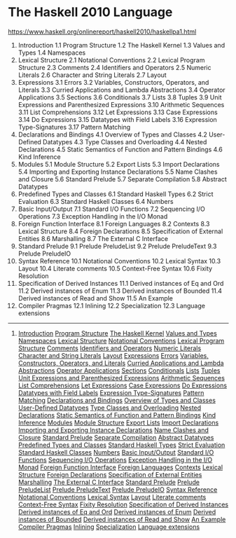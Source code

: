 # The Haskell 2010 Language

https://www.haskell.org/onlinereport/haskell2010/haskellpa1.html

1. Introduction
  1.1 Program Structure
  1.2 The Haskell Kernel
  1.3 Values and Types
  1.4 Namespaces
2. Lexical Structure
  2.1 Notational Conventions
  2.2 Lexical Program Structure
  2.3 Comments
  2.4 Identifiers and Operators
  2.5 Numeric Literals
  2.6 Character and String Literals
  2.7 Layout
3. Expressions
  3.1 Errors
  3.2 Variables, Constructors, Operators, and Literals
  3.3 Curried Applications and Lambda Abstractions
  3.4 Operator Applications
  3.5 Sections
  3.6 Conditionals
  3.7 Lists
  3.8 Tuples
  3.9 Unit Expressions and Parenthesized Expressions
  3.10 Arithmetic Sequences
  3.11 List Comprehensions
  3.12 Let Expressions
  3.13 Case Expressions
  3.14 Do Expressions
  3.15 Datatypes with Field Labels
  3.16 Expression Type-Signatures
  3.17 Pattern Matching
4. Declarations and Bindings
  4.1 Overview of Types and Classes
  4.2 User-Defined Datatypes
  4.3 Type Classes and Overloading
  4.4 Nested Declarations
  4.5 Static Semantics of Function and Pattern Bindings
  4.6 Kind Inference
5. Modules
  5.1 Module Structure
  5.2 Export Lists
  5.3 Import Declarations
  5.4 Importing and Exporting Instance Declarations
  5.5 Name Clashes and Closure
  5.6 Standard Prelude
  5.7 Separate Compilation
  5.8 Abstract Datatypes
6. Predefined Types and Classes
  6.1 Standard Haskell Types
  6.2 Strict Evaluation
  6.3 Standard Haskell Classes
  6.4 Numbers
7. Basic Input/Output
  7.1 Standard I/O Functions
  7.2 Sequencing I/O Operations
  7.3 Exception Handling in the I/O Monad
8. Foreign Function Interface
  8.1 Foreign Languages
  8.2 Contexts
  8.3 Lexical Structure
  8.4 Foreign Declarations
  8.5 Specification of External Entities
  8.6 Marshalling
  8.7 The External C Interface
9. Standard Prelude
  9.1 Prelude PreludeList
  9.2 Prelude PreludeText
  9.3 Prelude PreludeIO
10. Syntax Reference
  10.1 Notational Conventions
  10.2 Lexical Syntax
  10.3 Layout
  10.4 Literate comments
  10.5 Context-Free Syntax
  10.6 Fixity Resolution
11. Specification of Derived Instances
  11.1 Derived instances of Eq and Ord
  11.2 Derived instances of Enum
  11.3 Derived instances of Bounded
  11.4 Derived instances of Read and Show
  11.5 An Example
12. Compiler Pragmas
  12.1 Inlining
  12.2 Specialization
  12.3 Language extensions


---

1. [Introduction](https://www.haskell.org/onlinereport/haskell2010/haskellch1.html#x6-90001)
[Program Structure](https://www.haskell.org/onlinereport/haskell2010/haskellch1.html#x6-100001.1)
[The Haskell Kernel](https://www.haskell.org/onlinereport/haskell2010/haskellch1.html#x6-110001.2)
[Values and Types](https://www.haskell.org/onlinereport/haskell2010/haskellch1.html#x6-120001.3)
[Namespaces](https://www.haskell.org/onlinereport/haskell2010/haskellch1.html#x6-130001.4)
[Lexical Structure](https://www.haskell.org/onlinereport/haskell2010/haskellch2.html#x7-140002)
[Notational Conventions](https://www.haskell.org/onlinereport/haskell2010/haskellch2.html#x7-150002.1)
[Lexical Program Structure](https://www.haskell.org/onlinereport/haskell2010/haskellch2.html#x7-160002.2)
[Comments](https://www.haskell.org/onlinereport/haskell2010/haskellch2.html#x7-170002.3)
[Identifiers and Operators](https://www.haskell.org/onlinereport/haskell2010/haskellch2.html#x7-180002.4)
[Numeric Literals](https://www.haskell.org/onlinereport/haskell2010/haskellch2.html#x7-190002.5)
[Character and String Literals](https://www.haskell.org/onlinereport/haskell2010/haskellch2.html#x7-200002.6)
[Layout](https://www.haskell.org/onlinereport/haskell2010/haskellch2.html#x7-210002.7)
[Expressions](https://www.haskell.org/onlinereport/haskell2010/haskellch3.html#x8-220003)
[Errors](https://www.haskell.org/onlinereport/haskell2010/haskellch3.html#x8-230003.1)
[Variables, Constructors, Operators, and Literals](https://www.haskell.org/onlinereport/haskell2010/haskellch3.html#x8-240003.2)
[Curried Applications and Lambda Abstractions](https://www.haskell.org/onlinereport/haskell2010/haskellch3.html#x8-260003.3)
[Operator Applications](https://www.haskell.org/onlinereport/haskell2010/haskellch3.html#x8-280003.4)
[Sections](https://www.haskell.org/onlinereport/haskell2010/haskellch3.html#x8-300003.5)
[Conditionals](https://www.haskell.org/onlinereport/haskell2010/haskellch3.html#x8-320003.6)
[Lists](https://www.haskell.org/onlinereport/haskell2010/haskellch3.html#x8-340003.7)
[Tuples](https://www.haskell.org/onlinereport/haskell2010/haskellch3.html#x8-360003.8)
[Unit Expressions and Parenthesized Expressions](https://www.haskell.org/onlinereport/haskell2010/haskellch3.html#x8-380003.9)
[Arithmetic Sequences](https://www.haskell.org/onlinereport/haskell2010/haskellch3.html#x8-400003.10)
[List Comprehensions](https://www.haskell.org/onlinereport/haskell2010/haskellch3.html#x8-420003.11)
[Let Expressions](https://www.haskell.org/onlinereport/haskell2010/haskellch3.html#x8-440003.12)
[Case Expressions](https://www.haskell.org/onlinereport/haskell2010/haskellch3.html#x8-460003.13)
[Do Expressions](https://www.haskell.org/onlinereport/haskell2010/haskellch3.html#x8-470003.14)
[Datatypes with Field Labels](https://www.haskell.org/onlinereport/haskell2010/haskellch3.html#x8-490003.15)
[Expression Type-Signatures](https://www.haskell.org/onlinereport/haskell2010/haskellch3.html#x8-560003.16)
[Pattern Matching](https://www.haskell.org/onlinereport/haskell2010/haskellch3.html#x8-580003.17)
[Declarations and Bindings](https://www.haskell.org/onlinereport/haskell2010/haskellch4.html#x10-620004)
[Overview of Types and Classes](https://www.haskell.org/onlinereport/haskell2010/haskellch4.html#x10-630004.1)
[User-Defined Datatypes](https://www.haskell.org/onlinereport/haskell2010/haskellch4.html#x10-680004.2)
[Type Classes and Overloading](https://www.haskell.org/onlinereport/haskell2010/haskellch4.html#x10-750004.3)
[Nested Declarations](https://www.haskell.org/onlinereport/haskell2010/haskellch4.html#x10-800004.4)
[Static Semantics of Function and Pattern Bindings](https://www.haskell.org/onlinereport/haskell2010/haskellch4.html#x10-880004.5)
[Kind Inference](https://www.haskell.org/onlinereport/haskell2010/haskellch4.html#x10-970004.6)
[Modules](https://www.haskell.org/onlinereport/haskell2010/haskellch5.html#x11-980005)
[Module Structure](https://www.haskell.org/onlinereport/haskell2010/haskellch5.html#x11-990005.1)
[Export Lists](https://www.haskell.org/onlinereport/haskell2010/haskellch5.html#x11-1000005.2)
[Import Declarations](https://www.haskell.org/onlinereport/haskell2010/haskellch5.html#x11-1010005.3)
[Importing and Exporting Instance Declarations](https://www.haskell.org/onlinereport/haskell2010/haskellch5.html#x11-1060005.4)
[Name Clashes and Closure](https://www.haskell.org/onlinereport/haskell2010/haskellch5.html#x11-1070005.5)
[Standard Prelude](https://www.haskell.org/onlinereport/haskell2010/haskellch5.html#x11-1110005.6)
[Separate Compilation](https://www.haskell.org/onlinereport/haskell2010/haskellch5.html#x11-1140005.7)
[Abstract Datatypes](https://www.haskell.org/onlinereport/haskell2010/haskellch5.html#x11-1150005.8)
[Predefined Types and Classes](https://www.haskell.org/onlinereport/haskell2010/haskellch6.html#x13-1160006)
[Standard Haskell Types](https://www.haskell.org/onlinereport/haskell2010/haskellch6.html#x13-1170006.1)
[Strict Evaluation](https://www.haskell.org/onlinereport/haskell2010/haskellch6.html#x13-1260006.2)
[Standard Haskell Classes](https://www.haskell.org/onlinereport/haskell2010/haskellch6.html#x13-1270006.3)
[Numbers](https://www.haskell.org/onlinereport/haskell2010/haskellch6.html#x13-1350006.4)
[Basic Input/Output](https://www.haskell.org/onlinereport/haskell2010/haskellch7.html#x14-1420007)
[Standard I/O Functions](https://www.haskell.org/onlinereport/haskell2010/haskellch7.html#x14-1430007.1)
[Sequencing I/O Operations](https://www.haskell.org/onlinereport/haskell2010/haskellch7.html#x14-1470007.2)
[Exception Handling in the I/O Monad](https://www.haskell.org/onlinereport/haskell2010/haskellch7.html#x14-1480007.3)
[Foreign Function Interface](https://www.haskell.org/onlinereport/haskell2010/haskellch8.html#x15-1490008)
[Foreign Languages](https://www.haskell.org/onlinereport/haskell2010/haskellch8.html#x15-1500008.1)
[Contexts](https://www.haskell.org/onlinereport/haskell2010/haskellch8.html#x15-1510008.2)
[Lexical Structure](https://www.haskell.org/onlinereport/haskell2010/haskellch8.html#x15-1530008.3)
[Foreign Declarations](https://www.haskell.org/onlinereport/haskell2010/haskellch8.html#x15-1540008.4)
[Specification of External Entities](https://www.haskell.org/onlinereport/haskell2010/haskellch8.html#x15-1610008.5)
[Marshalling](https://www.haskell.org/onlinereport/haskell2010/haskellch8.html#x15-1690008.6)
[The External C Interface](https://www.haskell.org/onlinereport/haskell2010/haskellch8.html#x15-1700008.7)
[Standard Prelude](https://www.haskell.org/onlinereport/haskell2010/haskellch9.html#x16-1710009)
[Prelude PreludeList](https://www.haskell.org/onlinereport/haskell2010/haskellch9.html#x16-1720009.1)
[Prelude PreludeText](https://www.haskell.org/onlinereport/haskell2010/haskellch9.html#x16-1730009.2)
[Prelude PreludeIO](https://www.haskell.org/onlinereport/haskell2010/haskellch9.html#x16-1740009.3)
[Syntax Reference](https://www.haskell.org/onlinereport/haskell2010/haskellch10.html#x17-17500010)
[Notational Conventions](https://www.haskell.org/onlinereport/haskell2010/haskellch10.html#x17-17600010.1)
[Lexical Syntax](https://www.haskell.org/onlinereport/haskell2010/haskellch10.html#x17-17700010.2)
[Layout](https://www.haskell.org/onlinereport/haskell2010/haskellch10.html#x17-17800010.3)
[Literate comments](https://www.haskell.org/onlinereport/haskell2010/haskellch10.html#x17-17900010.4)
[Context-Free Syntax](https://www.haskell.org/onlinereport/haskell2010/haskellch10.html#x17-18000010.5)
[Fixity Resolution](https://www.haskell.org/onlinereport/haskell2010/haskellch10.html#x17-18100010.6)
[Specification of Derived Instances](https://www.haskell.org/onlinereport/haskell2010/haskellch11.html#x18-18200011)
[Derived instances of Eq and Ord](https://www.haskell.org/onlinereport/haskell2010/haskellch11.html#x18-18300011.1)
[Derived instances of Enum](https://www.haskell.org/onlinereport/haskell2010/haskellch11.html#x18-18400011.2)
[Derived instances of Bounded](https://www.haskell.org/onlinereport/haskell2010/haskellch11.html#x18-18500011.3)
[Derived instances of Read and Show](https://www.haskell.org/onlinereport/haskell2010/haskellch11.html#x18-18600011.4)
[An Example](https://www.haskell.org/onlinereport/haskell2010/haskellch11.html#x18-18700011.5)
[Compiler Pragmas](https://www.haskell.org/onlinereport/haskell2010/haskellch12.html#x19-18800012)
[Inlining](https://www.haskell.org/onlinereport/haskell2010/haskellch12.html#x19-18900012.1)
[Specialization](https://www.haskell.org/onlinereport/haskell2010/haskellch12.html#x19-19000012.2)
[Language extensions](https://www.haskell.org/onlinereport/haskell2010/haskellch12.html#x19-19100012.3)
